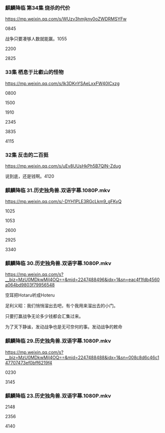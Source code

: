 ### 麒麟降临 第34集 烧杀的代价
https://mp.weixin.qq.com/s/WUzv3hmjkny0oZWDRMSYFw

0845

战争只要凑够人数就能赢。1055

2200

2825

### 33集 栖息于比叡山的怪物
https://mp.weixin.qq.com/s/Ik3DKnYSAeLxxFW40lCxzg

0800

1500

1910

2345

3835

4115

### 32集 反击的二百挺
https://mp.weixin.qq.com/s/uEv8UUsHkPh5B7QlN-Zdug

说到底，还是钱啊。4120

### 麒麟降临 31.历史独角兽.双语字幕.1080P.mkv
https://mp.weixin.qq.com/s/-DYH1PLE3RGcLkm9_gFKyQ

1025

1053

2600

2925

3340

### 麒麟降临 30.历史独角兽.双语字幕.1080P.mkv
https://mp.weixin.qq.com/s?__biz=MzU0MDkwMjI4OQ==&mid=2247488496&idx=1&sn=eac4f1fdb4560a064bd9803f79956548

空耳把Hotaru听成Hoteru

足利义昭：我们悄悄溜出去吧，有个我用来溜出去的小门。

只要打赢战争无论多少钱都会汇集过来。

为了天下静谧，发动战争也是无可奈何的事。发动战争的敕命

### 麒麟降临 29.历史独角兽.双语字幕.1080P.mkv
https://mp.weixin.qq.com/s?__biz=MzU0MDkwMjI4OQ==&mid=2247488488&idx=1&sn=008c8d6c46c147707473ef0bff6219f4

0230

3145

### 麒麟降临 23.历史独角兽.双语字幕.1080P.mkv

2148

2356

4140
